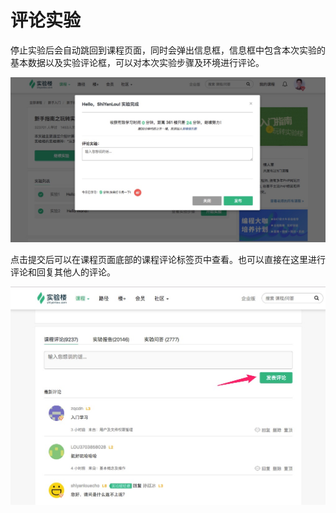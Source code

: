 # 评论实验

停止实验后会自动跳回到课程页面，同时会弹出信息框，信息框中包含本次实验的基本数据以及实验评论框，可以对本次实验步骤及环境进行评论。

![commentlab1](../images/commentlab1.jpg)

点击提交后可以在课程页面底部的课程评论标签页中查看。也可以直接在这里进行评论和回复其他人的评论。

![commentlab2](../images/commentlab2.jpg)


